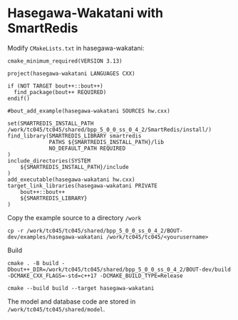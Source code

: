 # Hasegawa-Wakatani with SmartRedis

Modify `CMakeLists.txt` in hasegawa-wakatani:
```
cmake_minimum_required(VERSION 3.13)

project(hasegawa-wakatani LANGUAGES CXX)

if (NOT TARGET bout++::bout++)
  find_package(bout++ REQUIRED)
endif()

#bout_add_example(hasegawa-wakatani SOURCES hw.cxx)

set(SMARTREDIS_INSTALL_PATH /work/tc045/tc045/shared/bpp_5_0_0_ss_0_4_2/SmartRedis/install/)
find_library(SMARTREDIS_LIBRARY smartredis
             PATHS ${SMARTREDIS_INSTALL_PATH}/lib
             NO_DEFAULT_PATH REQUIRED
)
include_directories(SYSTEM
    ${SMARTREDIS_INSTALL_PATH}/include
)
add_executable(hasegawa-wakatani hw.cxx)
target_link_libraries(hasegawa-wakatani PRIVATE
    bout++::bout++
    ${SMARTREDIS_LIBRARY}
)
```

Copy the example source to a directory `/work`
```
cp -r /work/tc045/tc045/shared/bpp_5_0_0_ss_0_4_2/BOUT-dev/examples/hasegawa-wakatani /work/tc045/tc045/<yourusername>
```

Build
```
cmake . -B build -Dbout++_DIR=/work/tc045/tc045/shared/bpp_5_0_0_ss_0_4_2/BOUT-dev/build -DCMAKE_CXX_FLAGS=-std=c++17 -DCMAKE_BUILD_TYPE=Release

cmake --build build --target hasegawa-wakatani
```

The model and database code are stored in `/work/tc045/tc045/shared/model`.
